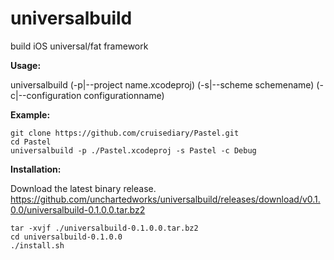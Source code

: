 # universalbuild
build iOS universal/fat framework

**Usage:**

universalbuild (-p|--project name.xcodeproj) (-s|--scheme schemename)
                          (-c|--configuration configurationname)

**Example:**

    git clone https://github.com/cruisediary/Pastel.git
    cd Pastel
    universalbuild -p ./Pastel.xcodeproj -s Pastel -c Debug
    
**Installation:**

Download the latest binary release.
https://github.com/unchartedworks/universalbuild/releases/download/v0.1.0.0/universalbuild-0.1.0.0.tar.bz2

    tar -xvjf ./universalbuild-0.1.0.0.tar.bz2
    cd universalbuild-0.1.0.0
    ./install.sh

